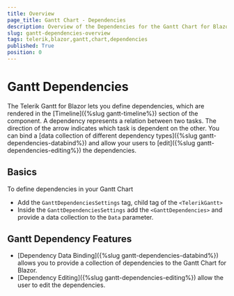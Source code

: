 ```yaml
---
title: Overview
page_title: Gantt Chart - Dependencies
description: Overview of the Dependencies for the Gantt Chart for Blazor.
slug: gantt-dependencies-overview
tags: telerik,blazor,gantt,chart,dependencies
published: True
position: 0
---
```


# Gantt Dependencies

The Telerik Gantt for Blazor lets you define dependencies, which are rendered in the [Timeline]({%slug gantt-timeline%}) section of the component. A dependency represents a relation between two tasks. The direction of the arrow indicates which task is dependent on the other. You can bind a [data collection of different dependency types]({%slug gantt-dependencies-databind%}) and allow your users to [edit]({%slug gantt-dependencies-editing%}) the dependencies.

## Basics

To define dependencies in your Gantt Chart

* Add the `GanttDependenciesSettings` tag, child tag of the `<TelerikGantt>`
* Inside the `GanttDependenciesSettings` add the `<GanttDependencies>` and provide a data collection to the `Data` parameter. 

## Gantt Dependency Features

* [Dependency Data Binding]({%slug gantt-dependencies-databind%}) allows you to provide a collection of dependencies to the Gantt Chart for Blazor.
* [Dependency Editing]({%slug gantt-dependencies-editing%}) allow the user to edit the dependencies.
